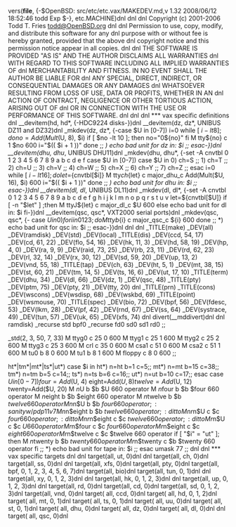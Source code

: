vers(__file__,
	{-$OpenBSD: src/etc/etc.vax/MAKEDEV.md,v 1.32 2008/06/12 18:52:46 todd Exp $-},
etc.MACHINE)dnl
dnl
dnl Copyright (c) 2001-2006 Todd T. Fries <todd@OpenBSD.org>
dnl
dnl Permission to use, copy, modify, and distribute this software for any
dnl purpose with or without fee is hereby granted, provided that the above
dnl copyright notice and this permission notice appear in all copies.
dnl
dnl THE SOFTWARE IS PROVIDED "AS IS" AND THE AUTHOR DISCLAIMS ALL WARRANTIES
dnl WITH REGARD TO THIS SOFTWARE INCLUDING ALL IMPLIED WARRANTIES OF
dnl MERCHANTABILITY AND FITNESS. IN NO EVENT SHALL THE AUTHOR BE LIABLE FOR
dnl ANY SPECIAL, DIRECT, INDIRECT, OR CONSEQUENTIAL DAMAGES OR ANY DAMAGES
dnl WHATSOEVER RESULTING FROM LOSS OF USE, DATA OR PROFITS, WHETHER IN AN
dnl ACTION OF CONTRACT, NEGLIGENCE OR OTHER TORTIOUS ACTION, ARISING OUT OF
dnl OR IN CONNECTION WITH THE USE OR PERFORMANCE OF THIS SOFTWARE.
dnl
dnl
dnl *** vax specific definitions
dnl
__devitem(hd, hd*, {-HDC9224 disks-})dnl
__devitem(dz, dz*, UNIBUS DZ11 and DZ32)dnl
_mkdev(dz, dz*,
{-case $U in
	[0-7])
		i=0
		while [ $i -lt 8 ]; do
			no=Add(Mult($U, 8), $i)
			if [ $no -lt 10 ]; then
				no="0${no}"
			fi
			M tty${no} c 1 $no 600
			i="$(( $i + 1 ))"
		done
	;;
	*)
		echo bad unit for dz in: $i
		;;
	esac-})dnl
__devitem(dhu, dhu*, UNIBUS DHU11)dnl
_mkdev(dhu, dhu*,
{-set -A cnvtbl 0 1 2 3 4 5 6 7 8 9 a b c d e f
	case $U in
	[0-7])
		case $U in
		0) ch=S ;; 1) ch=T ;; 2) ch=U ;; 3) ch=V ;;
		4) ch=W ;; 5) ch=X ;; 6) ch=Y ;; 7) ch=Z ;;
		esac
		i=0
		while [ $i -lt 16 ]; do
			let=${cnvtbl[$i]}
			M tty${ch}${let} c major_dhu_c Add(Mult($U, 16), $i) 600
			i="$(( $i + 1 ))"
		done
	;;
	*)
		echo bad unit for dhu in: $i
	;;
	esac-})dnl
__devitem(dl, dl*, UNIBUS DL11)dnl
_mkdev(dl, dl*,
{-set -A cnvtbl 0 1 2 3 4 5 6 7 8 9 a b c d e f g h i j k l m n o p q r s t u v
	let=${cnvtbl[$U]}
	if [ -n "$let" ] ;then
		M ttyJ${let} c major_dl_c $U 600
	else
		echo bad unit for dl in: $i
	fi-})dnl
__devitem(qsc, qsc*, VXT2000 serial ports)dnl
_mkdev(qsc, qsc*,
{-
	case $U in
	0)
		for i in 0 1 2 3; do
			M ttyb${i} c major_qsc_c ${i} 600
		done
	;;
	*)
		echo bad unit for qsc in: $i
	;;
	esac-})dnl
dnl
dnl
_TITLE(make)
_DEV(all)
_DEV(ramdisk)
_DEV(std)
_DEV(local)
_TITLE(dis)
_DEV(ccd, 54, 17)
_DEV(cd, 61, 22)
_DEV(flo, 54, 16)
_DEV(hk, 11, 3)
_DEV(hd, 58, 19)
_DEV(hp, 4, 0)
_DEV(ra, 9, 9)
_DEV(raid, 73, 25)
_DEV(rb, 23, 11)
_DEV(rd, 62, 23)
_DEV(rl, 32, 14)
_DEV(rx, 30, 12)
_DEV(sd, 59, 20)
_DEV(up, 13, 2)
_DEV(vnd, 55, 18)
_TITLE(tap)
_DEV(ch, 63)
_DEV(ht, 5, 1)
_DEV(mt, 38, 15)
_DEV(st, 60, 21)
_DEV(tm, 14, 5)
_DEV(ts, 16, 6)
_DEV(ut, 17, 10)
_TITLE(term)
_DEV(dhu, 34)
_DEV(dl, 66)
_DEV(dz, 1)
_DEV(qsc, 48)
_TITLE(pty)
_DEV(ptm, 75)
_DEV(pty, 21)
_DEV(tty, 20)
dnl _TITLE(prn)
_TITLE(cons)
_DEV(wscons)
_DEV(wsdisp, 68)
_DEV(wskbd, 69)
_TITLE(point)
_DEV(wsmouse, 70)
_TITLE(spec)
_DEV(bio, 72)
_DEV(bpf, 56)
_DEV(fdesc, 53)
_DEV(lkm, 28)
_DEV(pf, 42)
_DEV(rnd, 67)
_DEV(ss, 64)
_DEV(systrace, 49)
_DEV(tun, 57)
_DEV(uk, 65)
_DEV(xfs, 74)
dnl
divert(__mddivert)dnl
dnl
ramdisk)
	_recurse std bpf0
	_recurse fd0 sd0 sd1 rd0
	;;

_std(2, 3, 50, 7, 33)
	M ttyg0		c 25 0 600
	M ttyg1		c 25 1 600
	M ttyg2		c 25 2 600
	M ttyg3		c 25 3 600
	M crl		c 35 0 600
	M csa1		c 51 0 600
	M csa2		c 51 1 600
	M tu0		b 8 0 600
	M tu1		b 8 1 600
	M floppy	c 8 0 600
	;;

ht*|tm*|mt*|ts*|ut*)
	case $i in
	ht*) n=ht b=1 c=5;;
	mt*) n=mt b=15 c=38;;
	tm*) n=tm b=5 c=14;;
	ts*) n=ts b=6 c=16;;
	ut*) n=ut b=10 c=17;;
	esac
	case $U in
	[0-7])
		four=Add($U, 4)
		eight=Add($U, 8)
		twelve=Add($U, 12)
		twenty=Add($U, 20)
		M $n$U		b $b $U	660 operator
		M $n$four	b $b $four	660 operator
		M $n$eight	b $b $eight	660 operator
		M $n$twelve	b $b $twelve	660 operator
		M n$n$U		b $b $four	660 operator;: sanity w/pdp11 v7
		M n$n$eight	b $b $twelve	660 operator;: ditto
		M nr$n$U	c $c $four	660 operator;: ditto
		M nr$n$eight	c $c $twelve	660 operator;: ditto
		M r$n$U		c $c $U		660 operator
		M r$n$four	c $c $four	660 operator
		M r$n$eight	c $c $eight	660 operator
		M r$n$twelve	c $c $twelve	660 operator
		if [ "$i" = "ut" ];
		then
			M $n$twenty	b $b $twenty 660 operator
			M r$n$twenty	c $b $twenty 660 operator
		fi
		;;
	*)
		echo bad unit for tape in: $i
		;;
	esac
	umask 77
	;;
dnl
dnl *** vax specific targets
dnl
dnl target(all, ut, 0)dnl
dnl target(all, ch, 0)dnl
target(all, ss, 0)dnl
dnl target(all, xfs, 0)dnl
target(all, pty, 0)dnl
target(all, bpf, 0, 1, 2, 3, 4, 5, 6, 7)dnl
target(all, bio)dnl
target(all, tun, 0, 1)dnl
dnl target(all, xy, 0, 1, 2, 3)dnl
dnl target(all, hk, 0, 1, 2, 3)dnl
dnl target(all, up, 0, 1, 2, 3)dnl
dnl target(all, rd, 0)dnl
target(all, cd, 0)dnl
target(all, sd, 0, 1, 2, 3)dnl
target(all, vnd, 0)dnl
target( all, ccd, 0)dnl
target( all, hd, 0, 1, 2)dnl
target( all, mt, 0, 1)dnl
target( all, ts, 0, 1)dnl
target( all, uu, 0)dnl
target( all, st, 0, 1)dnl
target( all, dhu, 0)dnl
target( all, dz, 0)dnl
target( all, dl, 0)dnl
dnl target( all, qsc, 0)dnl
